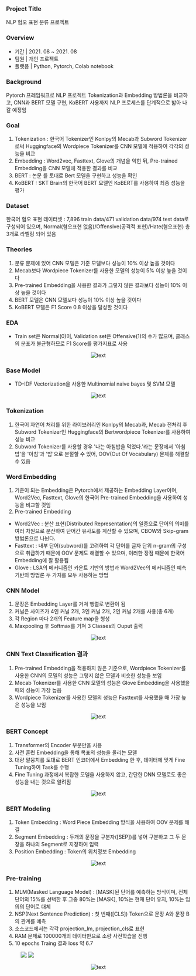 ### Project Title

NLP 혐오 표현 분류 프로젝트 

### Overview

- 기간  |  2021. 08 ~ 2021. 08
- 팀원  |  개인 프로젝트
- 플랫폼 |  Python, Pytorch, Colab notebook

### Background 

Pytorch 프레임워크로 NLP 프로젝트
Tokenization과 Embedding 방법론을 비교하고, CNN과 BERT 모델 구현, KoBERT 사용까지 NLP 프로세스를 단계적으로 밟아 나갈 예정임

### Goal

1. Tokenization : 한국어 Tokenizer인 Konlpy의 Mecab과 Subword Tokenizer로써 Huggingface의 Wordpiece Tokenizer를 CNN 모델에 적용하여 각각의 성능을 비교
2. Embedding : Word2vec, Fasttext, Glove의 개념을 익힌 뒤, Pre-trained Embedding을 CNN 모델에 적용한 결과를 비교
3. BERT : 논문 <Pre-training of Deep Bidirectional Transformers for Language Understanding>를 토대로 Bert 모델을 구현하고 성능을 확인
4. KoBERT : SKT Brain의 한국어 BERT 모델인 KoBERT를 사용하여 최종 성능을 평가

### Dataset

한국어 혐오 표현 데이터셋 : 7,896 train data/471 validation data/974 test data로 구성되어 있으며, 
Normal(혐오표현 없음)/Offensive(공격적 표현)/Hate(혐오표현) 총 3개로 라벨링 되어 있음

### Theories

1.  분류 문제에 있어 CNN 모델은 기준 모델보다 성능이 10% 이상 높을 것이다
2.  Mecab보다 Wordpiece Tokenizer를 사용한 모델의 성능이 5% 이상 높을 것이다
3.  Pre-trained Embedding을 사용한 결과가 그렇지 않은 결과보다 성능이 10% 이상 높을 것이다
4.  BERT 모델은 CNN 모델보다 성능이 10% 이상 높을 것이다
5.  KoBERT 모델은 F1 Score 0.8 이상을 달성할 것이다

### EDA

- Train set은 Normal(0)이, Validation set은 Offensive(1)의 수가 많으며, 클래스의 분포가 불균형하므로 F1 Score를 평가지표로 사용
<p align="center">
  <img src="https://github.com/mugan1/pytorch_hate_speech/assets/71809159/d42f3ed5-32e7-478f-802d-c90881078bf6" alt="text" width="number" />
</p>

### Base Model

- TD-IDF Vectorization을 사용한 Multinomial naive bayes 및 SVM 모델

<p align="center">
  <img src="https://github.com/mugan1/pytorch_hate_speech/assets/71809159/8b3fd7ea-cdf4-4ed0-84a3-ca8c332ab7f4" alt="text" width="number" />
</p>

   
### Tokenization

1. 한국어 자연어 처리를 위한 라이브러리인 Konlpy의 Mecab과, Mecab 전처리 후 Subword Tokenizer인 Huggingface의 Bertwordpiece Tokenizer를 사용하여 성능 비교 
2. Subword Tokenizer를 사용할 경우 '나는 아침밥을 먹었다.'라는 문장에서 '아침밥'을 '아침'과 '밥'으로 분절할 수 있어, OOV(Out Of Vocabulary) 문제를 해결할 수 있음

### Word Embedding

1. 기준이 되는 Embedding은 Pytorch에서 제공하는 Embedding Layer이며, Word2Vec, Fasttext, Glove의 한국어 Pre-trained Embedding을 사용하여 성능을 비교할 것임
2. Pre-trained Embedding
  - Word2Vec : 분산 표현(Distributed Representation)의 일종으로 단어의 의미를 여러 차원으로 분산하여 단어간 유사도를 계산할 수 있으며, CBOW와 Skip-gram 방법론으로 나뉜다.
  - Fasttext : 내부 단어(subword)를 고려하여 각 단어를 글자 단위 n-gram의 구성으로 취급하기 때문에 OOV 문제도 해결할 수 있으며, 이러한 장점 때문에 한국어 Embedding에 잘 활용됨
  - Glove :  LSA의 메커니즘인 카운트 기반의 방법과 Word2Vec의 메커니즘인 예측 기반의 방법론 두 가지를 모두 사용하는 방법
  
### CNN Model

1. 문장은 Embedding Layer를 거쳐 행렬로 변환이 됨
2. 커널은 사이즈가 4인 커널 2개, 3인 커널 2개, 2인 커널 2개를 사용(총 6개)
3. 각 Region 마다 2개의 Feature map을 형성
4. Maxpooling 후 Softmax를 거쳐 3 Classes의 Ouput 출력

<p align="center">
  <img src="https://github.com/mugan1/pytorch_hate_speech/assets/71809159/934838a3-baac-493c-b2f5-7a13d7255dcd" alt="text" width="number" />
</p>

### CNN Text Classification 결과

1. Pre-trained Embedding을 적용하지 않은 기준으로, Wordpiece Tokenizer를 사용한 CNN의 모델의 성능은 그렇지 않은 모델과 비슷한 성능을 보임
2. Mecab Tokenizer를 사용한 CNN 모델의 성능은 Glove Embedding을 사용했을 때의 성능이 가장 높음
3. Wordpiece Tokenizer를 사용한 모델의 성능은 Fasttext를 사용했을 때 가장 높은 성능을 보임

<p align="center">
  <img src="https://github.com/mugan1/pytorch_hate_speech/assets/71809159/b47f4dbf-ae0e-4beb-bc54-d9aeb2aa143a" alt="text" width="number" />
</p>

### BERT Concept

1. Transformer의 Encoder 부분만을 사용
2. 사전 훈련 Embedding을 통해 목표의 성능을 올리는 모델
3. 대량 말뭉치를 토대로 BERT 인코더에서 Embedding 한 후, 데이터에 맞게 Fine Tuning하여 Task를 수행
4. Fine Tuning 과정에서 복잡한 모델을 사용하지 않고, 간단한 DNN 모델로도 좋은 성능을 내는 것으로 알려짐
       
<p align="center">
  <img src="https://github.com/mugan1/pytorch_hate_speech/assets/71809159/3611c0a3-187d-46c7-b696-25db229e7ce8" alt="text" width="number" />
</p>

### BERT Modeling

1.  Token Embedding : Word Piece Embedding 방식을 사용하여 OOV 문제를 해결
2.  Segment Embedding : 두개의 문장을 구분자([SEP])를 넣어 구분하고 그 두 문장을 하나의 Segment로 지정하여 입력
3.  Position Embedding : Token의 위치정보 Embedding
   
<p align="center">
  <img src="https://github.com/mugan1/pytorch_hate_speech/assets/71809159/9f429239-70bd-48ee-93b1-c3da7b05fcb9" alt="text" width="number" />
</p>


### Pre-training

1.  MLM(Masked Language Model) : [MASK]된 단어를 예측하는 방식이며, 전체 단어의 15%를 선택한 후 그중 80%는 [MASK], 10%는 현재 단어 유지, 10%는 임의의 단어로 대체
2. NSP(Next Sentence Prediction) :  첫 번째([CLS]) Token으로 문장 A와 문장 B의 관계를 예측
3. 소스코드에서는 각각 projection_lm, projection_cls로 표현
4. RAM 문제로 100000개의 데이터만으로 소량 사전학습을 진행
5. 10 epochs Traing 결과 loss 약 6.7

<figure class="half">  
  <a href="link"><img src="https://github.com/mugan1/pytorch_hate_speech/assets/71809159/b549f2e0-7c34-470b-8530-20a10d546e3a"></a>  
  <a href="link"><img src="https://github.com/mugan1/pytorch_hate_speech/assets/71809159/ef83fc41-7258-43b2-becf-364de4a5515a"></a>  
</figure>
<p align="center">
  <img src="https://github.com/mugan1/pytorch_hate_speech/assets/71809159/7b27d75c-0d8f-4279-b1f3-f117fd4ef5bf" alt="text" width="number" />
</p>


